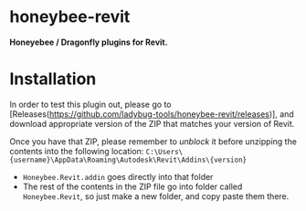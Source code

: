 # honeybee-revit

<b>Honeyebee / Dragonfly plugins for Revit.</b>

# Installation

In order to test this plugin out, please go to [Releases(https://github.com/ladybug-tools/honeybee-revit/releases)], and download appropriate version of the ZIP that matches your version of Revit. 

Once you have that ZIP, please remember to *unblock* it before unzipping the contents into the following location: `C:\Users\{username}\AppData\Roaming\Autodesk\Revit\Addins\{version}`
- `Honeybee.Revit.addin` goes directly into that folder
- The rest of the contents in the ZIP file go into folder called `Honeybee.Revit`, so just make a new folder, and copy paste them there.
